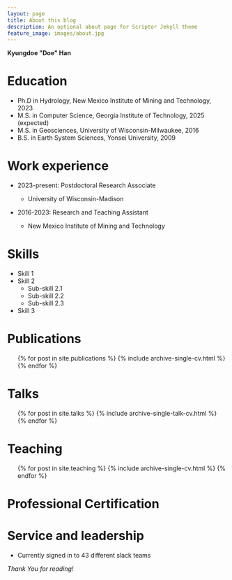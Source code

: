 ```yaml
---
layout: page
title: About this blog
description: An optional about page for Scriptor Jekyll theme
feature_image: images/about.jpg
---
```


**Kyungdoe "Doe" Han** 

Education
======
* Ph.D in Hydrology, New Mexico Institute of Mining and Technology, 2023
* M.S. in Computer Science, Georgia Institute of Technology, 2025 (expected)
* M.S. in Geosciences, University of Wisconsin-Milwaukee, 2016
* B.S. in Earth System Sciences, Yonsei University, 2009

Work experience
======
* 2023-present: Postdoctoral Research Associate
  * University of Wisconsin-Madison

* 2016-2023: Research and Teaching Assistant
  * New Mexico Institute of Mining and Technology

Skills
======
* Skill 1
* Skill 2
  * Sub-skill 2.1
  * Sub-skill 2.2
  * Sub-skill 2.3
* Skill 3

Publications
======
  <ul>{% for post in site.publications %}
    {% include archive-single-cv.html %}
  {% endfor %}</ul>
  
Talks
======
  <ul>{% for post in site.talks %}
    {% include archive-single-talk-cv.html %}
  {% endfor %}</ul>
  
Teaching
======
  <ul>{% for post in site.teaching %}
    {% include archive-single-cv.html %}
  {% endfor %}</ul>
  
Professional Certification
======

Service and leadership
======
* Currently signed in to 43 different slack teams


*Thank You for reading!*

